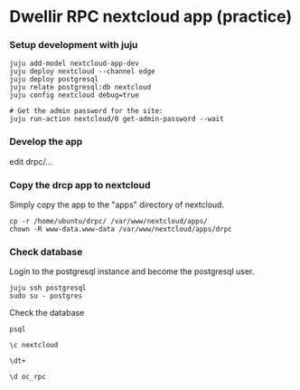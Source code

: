 # Dwellir RPC nextcloud app (practice)

### Setup development with juju

    juju add-model nextcloud-app-dev
    juju deploy nextcloud --channel edge
    juju deploy postgresql
    juju relate postgresql:db nextcloud
    juju config nextcloud debug=true
    
    # Get the admin password for the site:
    juju run-action nextcloud/0 get-admin-password --wait


### Develop the app

   edit drpc/...


### Copy the drcp app to nextcloud

Simply copy the app to the "apps" directory of nextcloud.

    cp -r /home/ubuntu/drpc/ /var/www/nextcloud/apps/
    chown -R www-data.www-data /var/www/nextcloud/apps/drpc


### Check database

Login to the postgresql instance and become the postgresql user.

    juju ssh postgresql
    sudo su - postgres

Check the database
    
    psql 
    
    \c nextcloud

    \dt+

    \d oc_rpc

